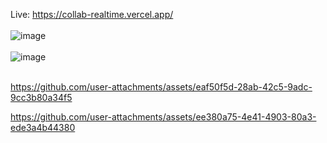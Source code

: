 Live: https://collab-realtime.vercel.app/ <br></br>
![image](https://github.com/user-attachments/assets/33b4ad35-d921-4758-8e06-e018fb01d5d9) <br></br>
![image](https://github.com/user-attachments/assets/ccb8a150-3546-4200-b17a-94e02529c93b) <br></br>


https://github.com/user-attachments/assets/eaf50f5d-28ab-42c5-9adc-9cc3b80a34f5

https://github.com/user-attachments/assets/ee380a75-4e41-4903-80a3-ede3a4b44380

